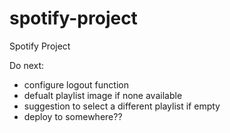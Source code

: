 # spotify-project
Spotify Project

Do next:
- configure logout function
- defualt playlist image if none available
- suggestion to select a different playlist if empty
- deploy to somewhere??